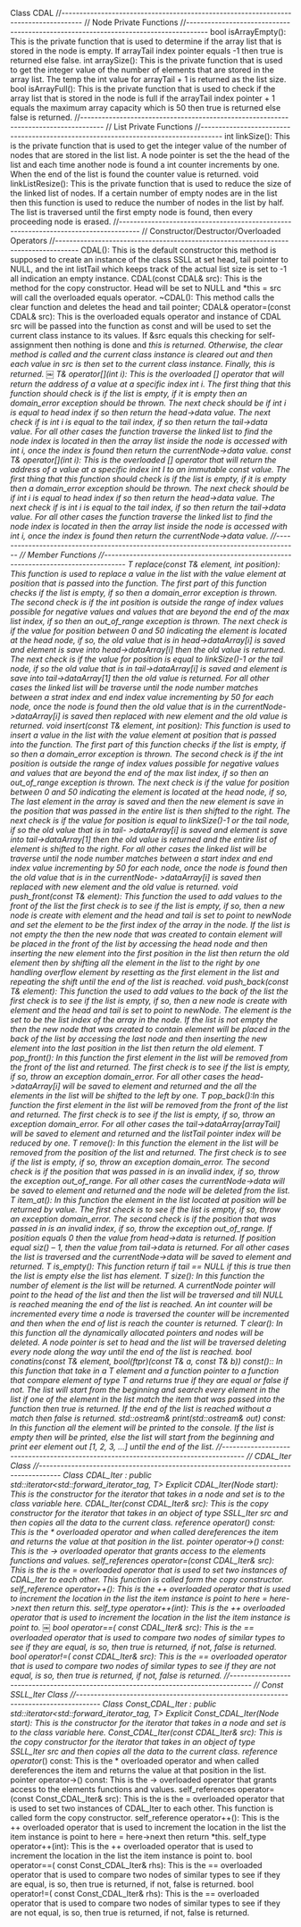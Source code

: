 Class CDAL
//------------------------------------------------------------------------------------
// Node Private Functions //------------------------------------------------------------------------------------
bool isArrayEmpty(): This is the private function that is used to determine if the array list that is stored in the node is empty. If arrayTail index pointer equals -1 then true is returned else false.
int arraySize(): This is the private function that is used to get the integer value of the number of elements that are stored in the array list. The temp the int value for arrayTail + 1 is returned as the list size.
bool isArrayFull(): This is the private function that is used to check if the array list that is stored in the node is full if the arrayTail index pointer + 1 equals the maximum array capacity which is 50 then true is returned else false is returned.
//------------------------------------------------------------------------------------
// List Private Functions //------------------------------------------------------------------------------------
int linkSize(): This is the private function that is used to get the integer value of the number of nodes that are stored in the list list. A node pointer is set the the head of the list and each time another node is found a int counter increments by one. When the end of the list is found the counter value is returned.
void linkListResize(): This is the private function that is used to reduce the size of the linked list of nodes. If a certain number of empty nodes are in the list then this function is used to reduce the number of nodes in the list by half. The list is traversed until the first empty node is found, then every proceeding node is erased.
//------------------------------------------------------------------------------------
// Constructor/Destructor/Overloaded Operators //------------------------------------------------------------------------------------
CDAL(): This is the default constructor this method is supposed to create an instance of the class SSLL at set head, tail pointer to NULL, and the int listTail which keeps track of the actual list size is set to -1 all indication an empty instance.
CDAL(const CDAL& src): This is the method for the copy constructor. Head will be set to NULL and *this = src will call the overloaded equals operator.
~CDAL(): This method calls the clear function and deletes the head and tail pointer;
CDAL& operator=(const CDAL& src): This is the overloaded equals operator and instance of CDAL src will be passed into the function as const and will be used to set the current class instance to its values. If &src equals this checking for self-assignment then nothing is done and *this is returned. Otherwise, the clear method is called and the current class instance is cleared out and then each value in src is then set to the current class instance. Finally, *this is returned.
￼
T& operator[](int i): This is the overloaded [] operator that will return the address of a value at a specific index int i. The first thing that this function should check is if the list is empty, if it is empty then an domain_error exception should be thrown. The next check should be if int i is equal to head index if so then return the head->data value. The next check if is int i is equal to the tail index, if so then return the tail->data value. For all other cases the function traverse the linked list to find the node index is located in then the array list inside the node is accessed with int i, once the index is found then return the currentNode->data value.
const T& operator[](int i): This is the overloaded [] operator that will return the address of a value at a specific index int I to an immutable const value. The first thing that this function should check is if the list is empty, if it is empty then a domain_error exception should be thrown. The next check should be if int i is equal to head index if so then return the head->data value. The next check if is int i is equal to the tail index, if so then return the tail->data value. For all other cases the function traverse the linked list to find the node index is located in then the array list inside the node is accessed with int i, once the index is found then return the currentNode->data value.
//------------------------------------------------------------------------------------
// Member Functions
//------------------------------------------------------------------------------------
T replace(const T& element, int position): This function is used to replace a value in the list with the value element at position that is passed into the function. The first part of this function checks if the list is empty, if so then a domain_error exception is thrown. The second check is if the int position is outside the range of index values possible for negative values and values that are beyond the end of the max list index, if so then an out_of_range exception is thrown. The next check is if the value for position between 0 and 50 indicating the element is located at the head node, if so, the old value that is in head->dataArray[i] is saved and element is save into head->dataArray[i] then the old value is returned. The next check is if the value for position is equal to linkSize()-1 or the tail node, if so the old value that is in tail->dataArray[i] is saved and element is save into tail->dataArray[1] then the old value is returned. For all other cases the linked list will be traverse until the node number matches between a strat index and end index value incrementing by 50 for each node, once the node is found then the old value that is in the currentNode->dataArray[i] is saved then replaced with new element and the old value is returned.
void insert(const T& element, int position): This function is used to insert a value in the list with the value element at position that is passed into the function. The first part of this function checks if the list is empty, if so then a domain_error exception is thrown. The second check is if the int position is outside the range of index values possible for negative values and values that are beyond the end of the max list index, if so then an out_of_range exception is thrown. The next check is if the value for position between 0 and 50 indicating the element is located at the head node, if so, The last element in the array is saved and then the new element is save in the position that was passed in the entire list is then shifted to the right. The next check is if the value for position is equal to linkSize()-1 or the tail node, if so the old value that is in tail- >dataArray[i] is saved and element is save into tail->dataArray[1] then the old value is returned
and the entire list of element is shifted to the right. For all other cases the linked list will be traverse until the node number matches between a start index and end index value incrementing by 50 for each node, once the node is found then the old value that is in the currentNode- >dataArray[i] is saved then replaced with new element and the old value is returned.
void push_front(const T& element): This function the used to add values to the front of the list the first check is to see if the list is empty, if so, then a new node is create with element and the head and tail is set to point to newNode and set the element to be the first index of the array in the node. If the list is not empty the then the new node that was created to contain element will be placed in the front of the list by accessing the head node and then inserting the new element into the first position in the list then return the old element then by shifting all the element in the list to the right by one handling overflow element by resetting as the first element in the list and repeating the shift until the end of the list is reached.
void push_back(const T& element): This function the used to add values to the back of the list the first check is to see if the list is empty, if so, then a new node is create with element and the head and tail is set to point to newNode. The element is the set to be the list index of the array in the node. If the list is not empty the then the new node that was created to contain element will be placed in the back of the list by accessing the last node and then inserting the new element into the last position in the list then return the old element.
T pop_front(): In this function the first element in the list will be removed from the front of the list and returned. The first check is to see if the list is empty, if so, throw an exception domain_error. For all other cases the head->dataArray[i] will be saved to element and returned and the all the elements in the list will be shifted to the left by one.
T pop_back():In this function the first element in the list will be removed from the front of the list and returned. The first check is to see if the list is empty, if so, throw an exception domain_error. For all other cases the tail->dataArray[arrayTail] will be saved to element and returned and the listTail pointer index will be reduced by one.
T remove(): In this function the element in the list will be removed from the position of the list and returned. The first check is to see if the list is empty, if so, throw an exception domain_error. The second check is if the position that was passed in is an invalid index, if so, throw the exception out_of_range. For all other cases the currentNode->data will be saved to element and returned and the node will be deleted from the list.
T item_at(): In this function the element in the list located at position will be returned by value. The first check is to see if the list is empty, if so, throw an exception domain_error. The second check is if the position that was passed in is an invalid index, if so, throw the exception out_of_range. If position equals 0 then the value from head->data is returned. If position equal siz() – 1, then the value from tail->data is returned. For all other cases the list is traversed and the currentNode->data will be saved to element and returned.
T is_empty(): This function return if tail == NULL if this is true then the list is empty else the list has element.
T size(): In this function the number of element is the list will be returned. A currentNode pointer will point to the head of the list and then the list will be traversed and till NULL is reached meaning the end of the list is reached. An int counter will be incremented every time a node is traversed the counter will be incremented and then when the end of list is reach the counter is returned.
T clear(): In this function all the dynamically allocated pointers and nodes will be deleted. A node pointer is set to head and the list will be traversed deleting every node along the way until the end of the list is reached.
bool conatins(const T& element, bool(*ftpr)(const T& a, const T& b)) const():: In this function that take in a T element and a function pointer to a function that compare element of type T and returns true if they are equal or false if not. The list will start from the beginning and search every element in the list if one of the element in the list match the item that was passed into the function then true is returned. If the end of the list is reached without a match then false is returned.
std::ostream& print(std::ostream& out) const: In this function all the element will be printed to the console. If the list is empty then <Empty List> will be printed, else the list will start from the beginning and print eer element out [1, 2, 3, ...] until the end of the list.
//------------------------------------------------------------------------------------ // CDAL_Iter Class //------------------------------------------------------------------------------------
Class CDAL_Iter : public std::iterator<std::forward_iterator_tag, T>
Explicit CDAL_Iter(Node* start): This is the constructor for the iterator that takes in a node
and set is to the class variable here.
CDAL_Iter(const CDAL_Iter& src): This is the copy constructor for the iterator that takes in an object of type SSLL_Iter src and then copies all the data to the current class.
reference operator*() const: This is the * overloaded operator and when called dereferences the item and returns the value at that position in the list.
pointer operator->() const: This is the -> overloaded operator that grants access to the elements functions and values.
self_references operator=(const CDAL_Iter& src): This is the is the = overloaded operator that is used to set two instances of CDAL_Iter to each other. This function is called form the copy constructor.
self_reference operator++(): This is the ++ overloaded operator that is used to increment the location in the list the item instance is point to here = here->next then return *this.
self_type operator++(int): This is the ++ overloaded operator that is used to increment the location in the list the item instance is point to.
￼
bool operator==( const CDAL_Iter& src): This is the == overloaded operator that is used to compare two nodes of similar types to see if they are equal, is so, then true is returned, if not, false is returned.
bool operator!=( const CDAL_Iter& src): This is the == overloaded operator that is used to compare two nodes of similar types to see if they are not equal, is so, then true is returned, if not, false is returned.
//------------------------------------------------------------------------------------ // Const SSLL_Iter Class //------------------------------------------------------------------------------------
Class Const_CDAL_Iter : public std::iterator<std::forward_iterator_tag, T>
Explicit Const_CDAL_Iter(Node* start): This is the constructor for the iterator that takes in a
node and set is to the class variable here.
Const_CDAL_Iter(const CDAL_Iter& src): This is the copy constructor for the iterator that takes in an object of type SSLL_Iter src and then copies all the data to the current class.
reference operator*() const: This is the * overloaded operator and when called dereferences the item and returns the value at that position in the list.
pointer operator->() const: This is the -> overloaded operator that grants access to the elements functions and values.
self_references operator=(const Const_CDAL_Iter& src): This is the is the = overloaded operator that is used to set two instances of CDAL_Iter to each other. This function is called form the copy constructor.
self_reference operator++(): This is the ++ overloaded operator that is used to increment the location in the list the item instance is point to here = here->next then return *this.
self_type operator++(int): This is the ++ overloaded operator that is used to increment the location in the list the item instance is point to.
bool operator==( const Const_CDAL_Iter& rhs): This is the == overloaded operator that is used to compare two nodes of similar types to see if they are equal, is so, then true is returned, if not, false is returned.
bool operator!=( const Const_CDAL_Iter& rhs): This is the == overloaded operator that is used to compare two nodes of similar types to see if they are not equal, is so, then true is returned, if not, false is returned.